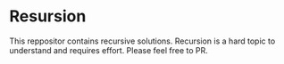 # Resursion
This reppositor contains recursive solutions. Recursion is a hard topic to understand and requires effort. Please feel free to PR.
